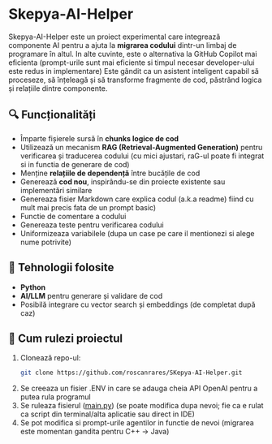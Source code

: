 # Skepya-AI-Helper

Skepya-AI-Helper este un proiect experimental care integrează componente AI pentru a ajuta la **migrarea codului** dintr-un limbaj de programare în altul. In alte cuvinte, este o alternativa la GitHub Copilot mai eficienta (prompt-urile sunt mai eficiente si timpul necesar developer-ului este redus in implementare) Este gândit ca un asistent inteligent capabil să proceseze, să înțeleagă și să transforme fragmente de cod, păstrând logica și relațiile dintre componente.

## 🔍 Funcționalități

- Împarte fișierele sursă în **chunks logice de cod** 
- Utilizează un mecanism **RAG (Retrieval-Augmented Generation)** pentru verificarea și traducerea codului (cu mici ajustari, raG-ul poate fi integrat si in functia de generare de cod)
- Menține **relațiile de dependență** între bucățile de cod
- Generează **cod nou**, inspirându-se din proiecte existente sau implementări similare
- Genereaza fisier Markdown care explica codul (a.k.a readme) fiind cu mult mai precis fata de un prompt basic)
- Functie de comentare a codului
- Genereaza teste pentru verificarea codului
- Uniformizeaza variabilele (dupa un case pe care il mentionezi si alege nume potrivite)

## 🧠 Tehnologii folosite

- **Python**
- **AI/LLM** pentru generare și validare de cod
- Posibilă integrare cu vector search și embeddings (de completat după caz)

## 🚀 Cum rulezi proiectul

1. Clonează repo-ul:
   ```bash
   git clone https://github.com/roscanrares/SKepya-AI-Helper.git
2. Se creeaza un fisier .ENV in care se adauga cheia API OpenAI pentru a putea rula programul
3. Se ruleaza fisierul ([main.py](https://github.com/roscanrares/Skepya-AI-Helper/blob/main/migration_and_splitting/main.py)) (se poate modifica dupa nevoi; fie ca e rulat ca script din terminal/alta aplicatie sau direct in IDE)
4. Se pot modifica si prompt-urile agentilor in functie de nevoi (migrarea este momentan gandita pentru C++ -> Java)
